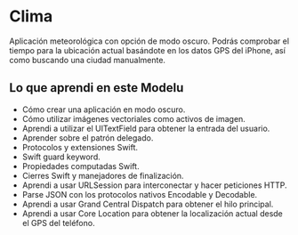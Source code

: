 
# Clima

Aplicación meteorológica con opción de modo oscuro. Podrás comprobar el tiempo para la ubicación actual basándote en los datos GPS del iPhone, así como buscando una ciudad manualmente.

## Lo que aprendi en este Modelu

* Cómo crear una aplicación en modo oscuro.
* Cómo utilizar imágenes vectoriales como activos de imagen.
* Aprendi a utilizar el UITextField para obtener la entrada del usuario. 
* Aprender sobre el patrón delegado.
* Protocolos y extensiones Swift. 
* Swift guard keyword. 
* Propiedades computadas Swift.
* Cierres Swift y manejadores de finalización.
* Aprendi a usar URLSession para interconectar y hacer peticiones HTTP.
* Parse JSON con los protocolos nativos Encodable y Decodable. 
* Aprendi a usar Grand Central Dispatch para obtener el hilo principal.
* Aprendi a usar Core Location para obtener la localización actual desde el GPS del teléfono. 
